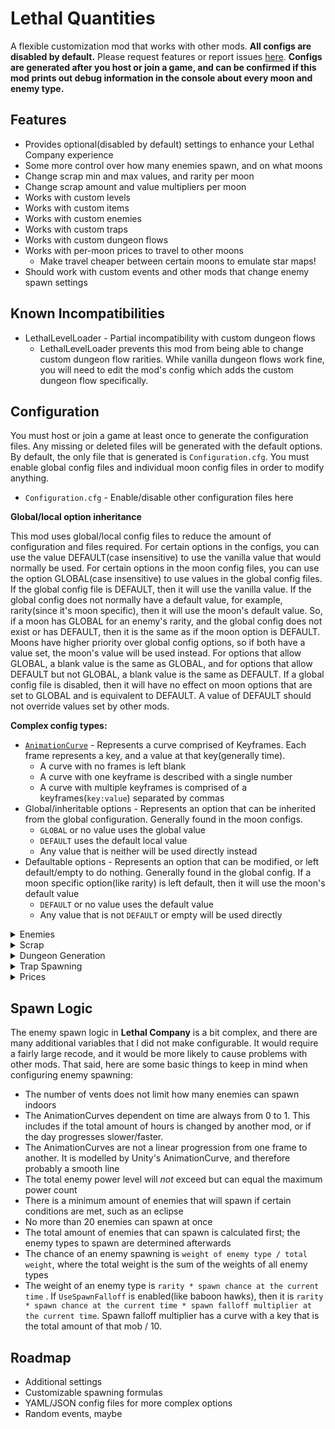 # Lethal Quantities
A flexible customization mod that works with other mods. **All configs are disabled by default.** Please request features or report issues [here](https://github.com/BananaPuncher714/LethalQuantities/issues). **Configs are generated after you host or join a game, and can be confirmed if this mod prints out debug information in the console about every moon and enemy type.**
## Features
- Provides optional(disabled by default) settings to enhance your Lethal Company experience
- Some more control over how many enemies spawn, and on what moons
- Change scrap min and max values, and rarity per moon
- Change scrap amount and value multipliers per moon
- Works with custom levels
- Works with custom items
- Works with custom enemies
- Works with custom traps
- Works with custom dungeon flows
- Works with per-moon prices to travel to other moons
  - Make travel cheaper between certain moons to emulate star maps!
- Should work with custom events and other mods that change enemy spawn settings
## Known Incompatibilities
- LethalLevelLoader - Partial incompatibility with custom dungeon flows
  - LethalLevelLoader prevents this mod from being able to change custom dungeon flow rarities. While vanilla dungeon flows work fine, you will need to edit the mod's config which adds the custom dungeon flow specifically.
## Configuration
You must host or join a game at least once to generate the configuration files. Any missing or deleted files will be generated with the default options. By default, the only file that is generated is `Configuration.cfg`. You must enable global config files and individual moon config files in order to modify anything.
- `Configuration.cfg` - Enable/disable other configuration files here


**Global/local option inheritance**


This mod uses global/local config files to reduce the amount of configuration and files required. For certain options in the configs, you can use the value DEFAULT(case insensitive) to use the vanilla value that would normally be used.
For certain options in the moon config files, you can use the option GLOBAL(case insensitive) to use values in the global config files. If the global config file is DEFAULT, then it will use the vanilla value. If the global config does not normally
have a default value, for example, rarity(since it's moon specific), then it will use the moon's default value. So, if a moon has GLOBAL for an enemy's rarity, and the global config does not exist or has DEFAULT, then it is the same as if the moon option is DEFAULT.
Moons have higher priority over global config options, so if both have a value set, the moon's value will be used instead. For options that allow GLOBAL, a blank value is the same as GLOBAL, and for options that allow DEFAULT but not GLOBAL, a blank value is the same as DEFAULT.
If a global config file is disabled, then it will have no effect on moon options that are set to GLOBAL and is equivalent to DEFAULT. A value of DEFAULT should not override values set by other mods.


**Complex config types:**
- [`AnimationCurve`](https://docs.unity3d.com/Manual/animeditor-AnimationCurves.html) - Represents a curve comprised of Keyframes. Each frame represents a key, and a value at that key(generally time).
  - A curve with no frames is left blank
  - A curve with one keyframe is described with a single number
  - A curve with multiple keyframes is comprised of a keyframes(`key:value`) separated by commas
- Global/inheritable options - Represents an option that can be inherited from the global configuration. Generally found in the moon configs.
  - `GLOBAL` or no value uses the global value
  - `DEFAULT` uses the default local value
  - Any value that is neither will be used directly instead
- Defaultable options - Represents an option that can be modified, or left default/empty to do nothing. Generally found in the global config. If a moon specific option(like rarity) is left default, then it will use the moon's default value
  - `DEFAULT` or no value uses the default value
  - Any value that is not `DEFAULT` or empty will be used directly


<details>
<summary>Enemies</summary>

There are 3 different enemy configuration files:
- `Enemies.cfg` - Responsible for all enemies that spawn inside.
- `DaytimeEnemies.cfg` - Responsible for enemies that can spawn outside, but normally passive ones.
- `OutsideEnemies.cfg` - Responsible for all enemies that can spawn outside, but normally hostile ones.


These configuration files do _not_ interfere with each other, meaning enemies spawned based on one config will not count towards settings from another config(such as MaxEnemyCount).


**Options**
- General
  - `MaxPowerCount` - Maximum total power allowed for this category of enemies. Different enemy types have different power levels. The total power of a level is the sum of the power levels of all existing enemies.
  - `SpawnAmountCurve` - An AnimationCurve with a key ranging from 0 to 1. The key represents the percentage of time progressed in the current level. The value is the amount of enemies to spawn at the given time.
  - `SpawnAmountRange` - The range of enemies that can spawn. A value of 3 means that 3 more or 3 less enemies can spawn, based on the value returned by the `SpawnAmountCurve`. Not available for outside enemy configs.
- EnemyType - There is one section for each enemy. Invalid enemy types are ignored.
  - `MaxEnemyCount` - The total amount of enemies of the given type that can spawn
  - `PowerLevel` - How much power an enemy of the given type counts for
  - `SpawnCurve` - An AnimationCurve from 0 to 1. The key represents the percentage of time progressed, much like `SpawnChanceCurve`. The value normally ranges from 0 to 1, and is multiplied by `Rarity` to find the weight.
  - `StunTimeMultiplier` - The  multiplier for how long an enemy can be stunned.
  - `DoorSpeedMultiplier` - The multiplier for how long an enemy takes to open a door.
  - `StunGameDifficultyMultiplier` - I don't know what this option does.
  - `Stunnable` - Whether or not this enemy can be stunned.
  - `Killable` - Whether or not this enemy can die.
  - `EnemyHp` - The amount of health an enemy has. A shovel does 1 hit of damage by default.
  - `SpawnFalloffCurve` - An AnimationCurve describing the multiplier to use when determining the value of `SpawnChanceCurve`, dependent on the number of existing enemies with the same type divided by 10. Not available for the daytime enemy configs.
  - `UseSpawnFalloff` - If true, then the resulting value from the `SpawnFalloffCurve` will be multiplied with the value from `SpawnCurve`.  Not available for the daytime enemy configs.
- Rarity - There is one option for each enemy type. Invalid enemy types are ignored.
  - `<enemy type>` - The weight given to this enemy vs other enemies. If you do not want the enemy to spawn, set the rarity to 0. A higher rarity increases the chances for an enemy to spawn.

Exceptions:
- The `OutsideEnemies.cfg` option `SpawnChanceRange` has a hardcoded value of `3` in-game, and cannot be changed
</details>
<details>
<summary>Scrap</summary>

There is 1 scrap configuration file.
- `Scrap.cfg` - Responsible for all scrap generation


These configuration values can be set per moon. Store items and items share the same spawning pool and are not separate.


**Options**
- General
  - `MaxScrapCount` - Maximum total number of scrap items generated in a level, inclusive.
  - `MinScrapCount` - Minimum total number of scrap items generated in a level, exclusive.
  - `ScrapValueMultiplier` - Multiplies the value of a scrap item by this multiplier.
  - `ScrapAmountMultiplier` - Multiplies the total number of scrap on a level by this multiplier.
- ItemType - There is one section for each item.
  - `MinValue` - The minimum value of this item, inclusive. Only available for scrap items.
  - `MaxValue` - The maximum value of this item, exclusive. Only available for scrap items.
  - `Weight` - The weight of the item. The real in-game weight can be calculated with the formula: `pounds = (value - 1) * 100`. For example, a value of 1.18 is 18lbs. Can only be set in the global scrap config.
  - `Conductive` - Whether or not the item can be struck by lightning.
- Rarity
  - `<item name>` - The weight of this item, relative to the total weight of all items. A higher rarity increases the chances for an item to spawn. Includes store items.
 </details>


 <details>
 <summary>Dungeon Generation</summary>

 There is 1 dungeon generation configuration file.
 - `DungeonGeneration.cfg` - Responsible for configuring values that affect dungeon generation


These configuration values are set per moon. They should theoretically support custom dungeon flows.


**Options**
- General
  - `MapSizeMultiplier` - A multiplier foro how large the dungeon generation should be. Cannot be set per-flow
- DungeonFlow - There is one section for each DungeonFlow
  - `FactorySizeMultiplier` - A multiplier for how large the dungeon generation should be for this flow.
- Rarity
  - `<dungeon flow name>` - The weight of this flow, relative to the total weight of all flows. A higher rarity increases the chances for this flow to be used.
 </details>

 <details>
 <summary>Trap Spawning</summary>

 There is 1 trap configuration file
 - `Traps.cfg` - Responsible for configuring how many traps can spawn inside


These configuration values are set per moon. They support custom traps.


**Options**
- Trap - There is one section for each trap type
  - `SpawnAmount` - The amount of this trap to spawn. This is an AnimationCurve, where 'Y Axis is the amount to be spawned; X axis should be from 0 to 1 and is randomly picked from.'
 </details>

 <details>
 <summary>Prices</summary>

 There is 1 price configuration file
 - `Prices.cfg` - Responsible for configuring pricing per moon


 These configuration files are set per moon. They support custom moons.


 **Options**
- Level - There is one section for each moon
  - `TravelCost` - The amount in credits that it costs to travel to this moon. Note that you cannot travel to the moon you are currently on, so it has no real effect. You _can_ charge to go to The Company Building, but it does not display until you confirm.
 </details>

## Spawn Logic
The enemy spawn logic in **Lethal Company** is a bit complex, and there are many additional variables that I did not make configurable. It would require a fairly large recode, and it would be more likely to cause problems with other mods. That said, here are some basic things to keep in mind when configuring enemy spawning:
- The number of vents does not limit how many enemies can spawn indoors
- The AnimationCurves dependent on time are always from 0 to 1. This includes if the total amount of hours is changed by another mod, or if the day progresses slower/faster.
- The AnimationCurves are not a linear progression from one frame to another. It is modelled by Unity's AnimationCurve, and therefore probably a smooth line
- The total enemy power level will _not_ exceed but can equal the maximum power count
- There is a minimum amount of enemies that will spawn if certain conditions are met, such as an eclipse
- No more than 20 enemies can spawn at once
- The total amount of enemies that can spawn is calculated first; the enemy types to spawn are determined afterwards
- The chance of an enemy spawning is `weight of enemy type / total weight`, where the total weight is the sum of the weights of all enemy types
- The weight of an enemy type is `rarity * spawn chance at the current time` . If `UseSpawnFalloff` is enabled(like baboon hawks), then it is `rarity * spawn chance at the current time * spawn falloff multiplier at the current time`. Spawn falloff multiplier has a curve with a key that is the total amount of that mob / 10.
## Roadmap
- Additional settings
- Customizable spawning formulas
- YAML/JSON config files for more complex options
- Random events, maybe
